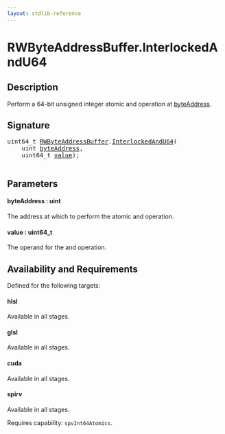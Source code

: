 ```yaml
---
layout: stdlib-reference
---
```


# RWByteAddressBuffer\.InterlockedAndU64

## Description

Perform a 64-bit unsigned integer atomic and operation at <span class='code'><a href="interlockedandu64-0be.html#decl-byteAddress" class="code_param">byteAddress</a></span>.



## Signature 

<pre>
uint64_t <a href="../types/rwbyteaddressbuffer-0126d/index.html" class="code_type">RWByteAddressBuffer</a>.<a href="interlockedandu64-0be.html">InterlockedAndU64</a>(
    <span class="code_keyword">uint</span> <a href="interlockedandu64-0be.html#decl-byteAddress" class="code_param">byteAddress</a>,
    uint64_t <a href="interlockedandu64-0be.html#decl-value" class="code_param">value</a>);

</pre>

## Parameters

####  <a id="decl-byteAddress"></a>byteAddress  : uint
The address at which to perform the atomic and operation.

####  <a id="decl-value"></a>value  : uint64\_t
The operand for the and operation.


## Availability and Requirements

Defined for the following targets:

#### hlsl
Available in all stages.

#### glsl
Available in all stages.

#### cuda
Available in all stages.

#### spirv
Available in all stages.

Requires capability: `spvInt64Atomics`.


